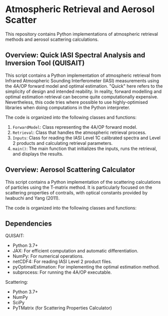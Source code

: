 # Atmospheric Retrieval and Aerosol Scatter

This repository contains Python implementations of atmospheric retrieval methods and aerosol scattering calculations.

## Overview: Quick IASI Spectral Analysis and Inversion Tool (QUISAIT)

This script contains a Python implementation of atmospheric retrieval from Infrared Atmospheric Sounding Interferometer (IASI) measurements using the 4A/OP forward model and optimal estimation. "Quick" here refers to the simplicity of design and intended reability. In reality, forward modelling and optimal estimation retrieval can become quite computationally expensive. Nevertheless, this code tries where possible to use highly-optimised libraries when doing computations in the Python interpreter.

The code is organized into the following classes and functions:

1. `ForwardModel`: Class representing the 4A/OP forward model.
2. `Retrieval`: Class that handles the atmospheric retrieval process.
3. `Inputs`: Class for reading the IASI Level 1C calibrated spectra and Level 2 products and calculating retrieval parameters.
4. `main()`: The main function that initializes the inputs, runs the retrieval, and displays the results.

## Overview: Aerosol Scattering Calculator

This script contains a Python implementation of the scattering calculations of particles using the T-matrix method. It is particularly focused on the scattering properties of contrails, with optical constants provided by Iwabuchi and Yang (2011). 

The code is organized into the following classes and functions:

## Dependencies

QUISAIT:

- Python 3.7+
- JAX: For efficient computation and automatic differentiation.
- NumPy: For numerical operations.
- netCDF4: For reading IASI Level 2 product files.
- pyOptimalEstimation: For implementing the optimal estimation method.
- subprocess: For running the 4A/OP executable.

Scattering:

- Python 3.7+
- NumPy
- SciPy
- PyTMatrix (for Scattering Properties Calculator)

<!-- ## Installation

1. Clone the repository:

   ```
   git clone https://github.com/PTDonnelly/quisait.git
   ```

2. Navigate to the repository folder:

   ```
   cd quisait
   ```

3. Install the required dependencies:

   ```
   pip install -r requirements.txt
   ```

4. Run the retrieval script:

   ```
   python main.py
   ```

## Usage

To use this code for your own retrieval process, follow these steps:

1. Modify the `filepath` variable in the `main()` function to point to your IASI Level 2 product file.
2. Update the `ForwardModel` and `Inputs` classes to adapt to your specific 4A/OP configuration and IASI product structure.
3. Run the `main.py` script to perform the retrieval and display the results.

## License

This project is licensed under the MIT License. See the [LICENSE](LICENSE) file for details. -->